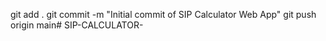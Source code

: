 git add .
git commit -m "Initial commit of SIP Calculator Web App"
git push origin main# SIP-CALCULATOR-
